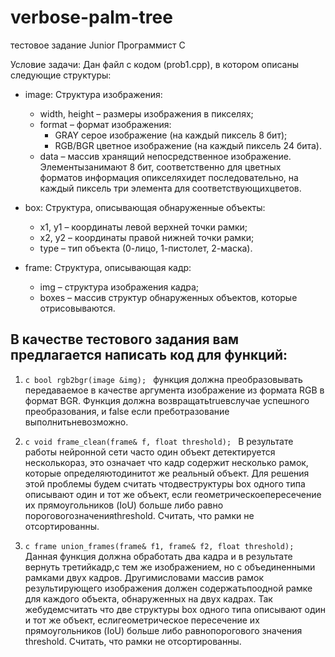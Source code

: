 # verbose-palm-tree
тестовое задание Junior Программист С 

Условие задачи:
Дан файл с кодом (prob1.cpp), в котором описаны следующие структуры:
- image: Структура изображения: 
    + width, height – размеры изображения в пикселях; 
    + format – формат изображения:
        + GRAY серое изображение (на каждый пиксель 8 бит);
        + RGB/BGR цветное изображение (на каждый пиксель 24 бита). 
    + data – массив хранящий непосредственное изображение. Элементызанимают 8 бит, соответственно для цветных форматов информация опикселяхидет последовательно, на каждый пиксель три элемента для соответствующихцветов. 
  
- box: Структура, описывающая обнаруженные объекты: 
    + x1, y1 – координаты левой верхней точки рамки; 
    + x2, y2 – координаты правой нижней точки рамки; 
    + type – тип объекта (0-лицо, 1-пистолет, 2-маска). 
  
- frame: Структура, описывающая кадр: 
    + img – структура изображения кадра; 
    + boxes – массив структур обнаруженных объектов, которые отрисовываются. 
  
## В качестве тестового задания вам предлагается написать код для функций:
1. ```c bool rgb2bgr(image &img); ```
функция должна преобразовывать передаваемое в качестве аргумента изображение из формата RGB в формат BGR. Функция должна возвращатьtrueвслучае успешного преобразования, и false если преботразование выполнитьневозможно.

2. ```c void frame_clean(frame& f, float threshold); ```
В результате работы нейронной сети часто один объект детектируется несколькораз, это означает что кадр содержит несколько рамок, которые определяютодинитот же реальный объект. Для решения этой проблемы будем считать чтодвеструктуры box одного типа описывают один и тот же объект, если геометрическоепересечение их прямоугольников (IoU) больше либо равно пороговогозначенияthreshold. Считать, что рамки не отсортированны.

3. ```c frame union_frames(frame& f1, frame& f2, float threshold); ```
Данная функция должна обработать два кадра и в результате вернуть третийкадр,с тем же изображением, но с объединенными рамками двух кадров. Другимисловами массив рамок результирующего изображения должен содержатьпоодной рамке для каждого объекта, обнаруженных на двух кадрах. Так жебудемсчитать что две структуры box одного типа описывают один и тот же объект, еслигеометрическое пересечение их прямоугольников (IoU) больше либо равнопорогового значения threshold. Считать, что рамки не отсортированны.
